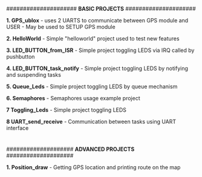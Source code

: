 ##################### **BASIC PROJECTS** #####################

**1. GPS_ublox** - uses 2 UARTS to communicate between GPS module and USER - May be used to SETUP GPS module

**2. HelloWorld** - Simple "helloworld" project used to test new features

**3. LED_BUTTON_from_ISR** - Simple project toggling LEDS via IRQ called by pushbutton

**4. LED_BUTTON_task_notify** - Simple project toggling LEDS by notifying and suspending tasks

**5. Queue_Leds** - Simple project toggling LEDS by queue mechanism

**6. Semaphores** - Semaphores usage example project

**7 Toggling_Leds** - Simple project toggling LEDS

**8 UART_send_receive** - Communication between tasks using UART interface

#
#################### **ADVANCED PROJECTS** ####################

**1. Position_draw** - Getting GPS location and printing route on the map
